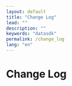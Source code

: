 ```yaml
---
layout: default
title: "Change Log"
lead: ""
description: ""
keywords: "datasdk"
permalink: /change_log
lang: "en"
---
```


# Change Log
